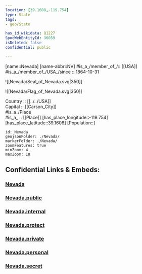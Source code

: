 ```yaml
---
location: [39.1608,-119.754] 
type: State
tags:
- geo/State

has_id_wikidata: Q1227 
SpocWebEntityId: 36059
isDeleted: false
confidential: public

---
```

[name::Nevada] 
[name-abbr::NV] 
#is_a_/member_of_/:: [[USA]]
#is_a_/member_of_/USA_/since :: 1864-10-31  


![[Nevada/Seal_of_Nevada.svg|350]] 

![[Nevada/Flag_of_Nevada.svg|350]] 

Country :: [[../../USA]]  
Capital :: [[Carson_City]]  
#is_a_/Place  
#is_a_ :: [[Place]] 
[has_place_longitude::-119.754] 
[has_place_latitude::39.1608] 
[Population::] 



```leaflet
id: Nevada
geojsonFolder: ./Nevada/
markerFolder: ./Nevada/
zoomFeatures: true 
minZoom: 4 
maxZoom: 18
```


## Confidential Links & Embeds: 

### [Nevada](/_Standards/Earth/Continent/America~North/USA/USA~Pacific/Nevada.md) 

### [Nevada.public](/_public/Earth/Continent/America~North/USA/USA~Pacific/Nevada.public.md) 

### [Nevada.internal](/_internal/Earth/Continent/America~North/USA/USA~Pacific/Nevada.internal.md) 

### [Nevada.protect](/_protect/Earth/Continent/America~North/USA/USA~Pacific/Nevada.protect.md) 

### [Nevada.private](/_private/Earth/Continent/America~North/USA/USA~Pacific/Nevada.private.md) 

### [Nevada.personal](/_personal/Earth/Continent/America~North/USA/USA~Pacific/Nevada.personal.md) 

### [Nevada.secret](/_secret/Earth/Continent/America~North/USA/USA~Pacific/Nevada.secret.md)

